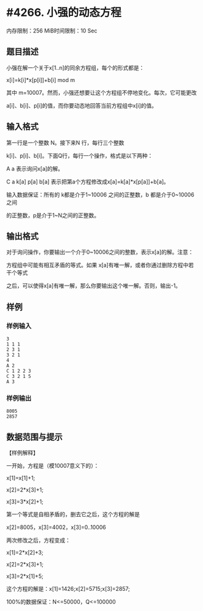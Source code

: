 # #4266. 小强的动态方程

内存限制：256 MiB时间限制：10 Sec

## 题目描述

小强在解一个关于x[1..n]的同余方程组，每个的形式都是：

x[i]=k[i]*x[p[i]]+b[i]   mod  m

其中 m=10007。然而，小强还想要让这个方程组不停地变化。每次，它可能更改

a[i]、b[i]、p[i]的值，而你要动态地回答当前方程组中x[i]的值。

## 输入格式

第一行是一个整数 N。接下来N 行，每行三个整数

k[i]、p[i]、b[i]。下面Q行，每行一个操作，格式是以下两种：

A a   表示询问x[a]的解。

C a k[a] p[a] b[a] 表示把第a个方程修改成x[a]=k[a]*x[p[a]]+b[a]。

输入数据保证：所有的 k都是介于1~10006 之间的正整数，b 都是介于0~10006 之间

的正整数，p是介于1~N之间的正整数。

## 输出格式

对于询问操作，你要输出一个介于0~10006之间的整数，表示x[a]的解。注意：

方程组中可能有相互矛盾的等式。如果 x[a]有唯一解，或者你通过删除方程中若干个等式

之后，可以使得x[a]有唯一解，那么你要输出这个唯一解。否则，输出-1。

## 样例

### 样例输入

    
    3
    1 1 1
    2 3 1
    3 2 1
    4
    A 2
    C 1 2 2 3
    C 3 2 1 5
    A 3
    

### 样例输出

    
    8005 
    2857
    

## 数据范围与提示

【样例解释】

一开始，方程是（模10007意义下的）：

x[1]=x[1]+1;

x[2]=2*x[3]+1;

x[3]=3*x[2]+1;

第一个等式是自相矛盾的，删去它之后，这个方程的解是

x[2]=8005，x[3]=4002，x[3]=0..10006

两次修改之后，方程变成：

x[1]=2*x[2]+3;

x[2]=2*x[3]+1;

x[3]=2*x[1]+5;

这个方程的解是：x[1]=1426;x[2]=5715;x[3]=2857;

100%的数据保证：N<=50000，Q<=100000
